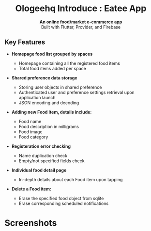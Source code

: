 <h1 align="center">Ologeehq Introduce : Eatee App</h1>

<div align="center">
  <strong>An online food/market e-commerce app</strong>
</div>

<div align="center">
  Built with Flutter, Provider, and Firebase
</div>

## Key Features
* __Homepage food list grouped by spaces__ 
  * Homepage containing all the registered food items
  * Total food items added per space
* __Shared preference data storage__ 
  * Storing user objects in shared preference
  * Authenticated user and preference settings retrieval upon application launch
  * JSON encoding and decoding
* __Adding new Food Item, details include:__ 
  * Food name
  * Food description in milligrams
  * Food image
  * Food category
 
* __Registeration error checking__ 
  * Name duplication check
  * Empty/not specified fields check 
* __Individual food detail page__ 
  * In-depth details about each Food item upon tapping
* __Delete a Food item:__ 
  * Erase the specified food object from sqlite
  * Erase corresponding scheduled notifications 


# Screenshots
<pre>

</pre>
